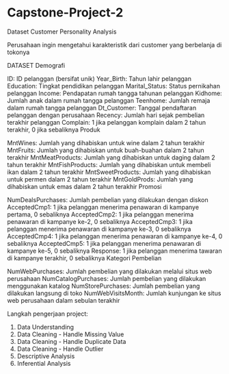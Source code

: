 # Capstone-Project-2
Dataset Customer Personality Analysis

Perusahaan ingin mengetahui karakteristik dari customer yang berbelanja di tokonya

DATASET
Demografi

ID: ID pelanggan (bersifat unik)
Year_Birth: Tahun lahir pelanggan
Education: Tingkat pendidikan pelanggan
Marital_Status: Status pernikahan pelanggan
Income: Pendapatan rumah tangga tahunan pelanggan
Kidhome: Jumlah anak dalam rumah tangga pelanggan
Teenhome: Jumlah remaja dalam rumah tangga pelanggan
Dt_Customer: Tanggal pendaftaran pelanggan dengan perusahaan
Recency: Jumlah hari sejak pembelian terakhir pelanggan
Complain: 1 jika pelanggan komplain dalam 2 tahun terakhir, 0 jika sebaliknya
Produk

MntWines: Jumlah yang dihabiskan untuk wine dalam 2 tahun terakhir
MntFruits: Jumlah yang dihabiskan untuk buah-buahan dalam 2 tahun terakhir
MntMeatProducts: Jumlah yang dihabiskan untuk daging dalam 2 tahun terakhir
MntFishProducts: Jumlah yang dihabiskan untuk membeli ikan dalam 2 tahun terakhir
MntSweetProducts: Jumlah yang dihabiskan untuk permen dalam 2 tahun terakhir
MntGoldProds: Jumlah yang dihabiskan untuk emas dalam 2 tahun terakhir
Promosi

NumDealsPurchases: Jumlah pembelian yang dilakukan dengan diskon
AcceptedCmp1: 1 jika pelanggan menerima penawaran di kampanye pertama, 0 sebaliknya
AcceptedCmp2: 1 jika pelanggan menerima penawaran di kampanye ke-2, 0 sebaliknya
AcceptedCmp3: 1 jika pelanggan menerima penawaran di kampanye ke-3, 0 sebaliknya
AcceptedCmp4: 1 jika pelanggan menerima penawaran di kampanye ke-4, 0 sebaliknya
AcceptedCmp5: 1 jika pelanggan menerima penawaran di kampanye ke-5, 0 sebaliknya
Response: 1 jika pelanggan menerima tawaran di kampanye terakhir, 0 sebaliknya
Kategori Pembelian

NumWebPurchases: Jumlah pembelian yang dilakukan melalui situs web perusahaan
NumCatalogPurchases: Jumlah pembelian yang dilakukan menggunakan katalog
NumStorePurchases: Jumlah pembelian yang dilakukan langsung di toko
NumWebVisitsMonth: Jumlah kunjungan ke situs web perusahaan dalam sebulan terakhir

Langkah pengerjaan project:
1. Data Understanding
2. Data Cleaning - Handle Missing Value
3. Data Cleaning - Handle Duplicate Data
4. Data Cleaning - Handle Outlier
5. Descriptive Analysis
6. Inferential Analysis
